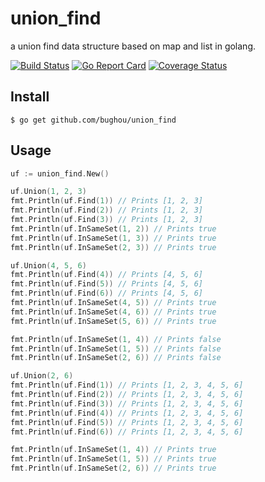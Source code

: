 # union\_find
a union find data structure based on map and list in golang.

[![Build Status](https://travis-ci.org/bughou/union_find.svg?branch=master)](https://travis-ci.org/bughou/union_find)
[![Go Report Card](https://goreportcard.com/badge/github.com/bughou/union_find)](https://goreportcard.com/report/github.com/bughou/union_find)
[![Coverage Status](https://coveralls.io/repos/github/bughou/union_find/badge.svg?branch=master)](https://coveralls.io/github/bughou/union_find?branch=master)

## Install
`$ go get github.com/bughou/union_find`

## Usage
```go
uf := union_find.New()

uf.Union(1, 2, 3)
fmt.Println(uf.Find(1)) // Prints [1, 2, 3]
fmt.Println(uf.Find(2)) // Prints [1, 2, 3]
fmt.Println(uf.Find(3)) // Prints [1, 2, 3]
fmt.Println(uf.InSameSet(1, 2)) // Prints true
fmt.Println(uf.InSameSet(1, 3)) // Prints true
fmt.Println(uf.InSameSet(2, 3)) // Prints true

uf.Union(4, 5, 6)
fmt.Println(uf.Find(4)) // Prints [4, 5, 6]
fmt.Println(uf.Find(5)) // Prints [4, 5, 6]
fmt.Println(uf.Find(6)) // Prints [4, 5, 6]
fmt.Println(uf.InSameSet(4, 5)) // Prints true
fmt.Println(uf.InSameSet(4, 6)) // Prints true
fmt.Println(uf.InSameSet(5, 6)) // Prints true

fmt.Println(uf.InSameSet(1, 4)) // Prints false
fmt.Println(uf.InSameSet(1, 5)) // Prints false
fmt.Println(uf.InSameSet(2, 6)) // Prints false

uf.Union(2, 6)
fmt.Println(uf.Find(1)) // Prints [1, 2, 3, 4, 5, 6]
fmt.Println(uf.Find(2)) // Prints [1, 2, 3, 4, 5, 6]
fmt.Println(uf.Find(3)) // Prints [1, 2, 3, 4, 5, 6]
fmt.Println(uf.Find(4)) // Prints [1, 2, 3, 4, 5, 6]
fmt.Println(uf.Find(5)) // Prints [1, 2, 3, 4, 5, 6]
fmt.Println(uf.Find(6)) // Prints [1, 2, 3, 4, 5, 6]

fmt.Println(uf.InSameSet(1, 4)) // Prints true
fmt.Println(uf.InSameSet(1, 5)) // Prints true
fmt.Println(uf.InSameSet(2, 6)) // Prints true
```
